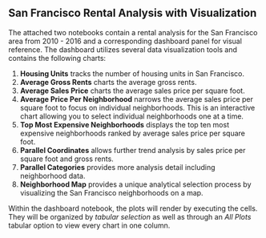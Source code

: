 ## San Francisco Rental Analysis with Visualization

The attached two notebooks contain a rental analysis for the San Francisco area from 2010 - 2016 and a corresponding dashboard panel for visual reference.
The dashboard utilizes several data visualization tools and contains the following charts:
1. **Housing Units** tracks the number of housing units in San Francisco.
2. **Average Gross Rents** charts the average gross rents.
3. **Average Sales Price** charts the average sales price per square foot.
4. **Average Price Per Neighborhood** narrows the average sales price per square foot to focus on individual neighborhoods. This is an interactive chart allowing you to select individual neighborhoods one at a time.
5. **Top Most Expensive Neighborhoods** displays the top ten most expensive neighborhoods ranked by average sales price per square foot.
6. **Parallel Coordinates** allows further trend analysis by sales price per square foot and gross rents.
7. **Parallel Categories** provides more analysis detail including neighborhood data.
8. **Neighborhood Map** provides a unique analytical selection process by visualizing the San Francisco neighborhoods on a map.

Within the dashboard notebook, the plots will render by executing the cells. They will be organized by _tabular selection_ as well as through an _All Plots_ tabular option to view every chart in one column.
